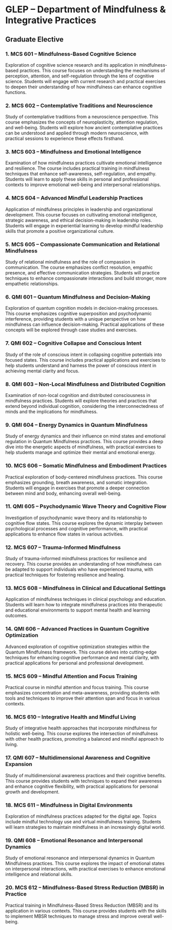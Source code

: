 # GLEP – Department of Mindfulness & Integrative Practices

## Graduate Elective

### 1. MCS 601 – Mindfulness-Based Cognitive Science

Exploration of cognitive science research and its application in mindfulness-based practices. This course focuses on understanding the mechanisms of perception, attention, and self-regulation through the lens of cognitive science. Students will engage with current research and practical exercises to deepen their understanding of how mindfulness can enhance cognitive functions.

### 2. MCS 602 – Contemplative Traditions and Neuroscience

Study of contemplative traditions from a neuroscience perspective. This course emphasizes the concepts of neuroplasticity, attention regulation, and well-being. Students will explore how ancient contemplative practices can be understood and applied through modern neuroscience, with practical sessions to experience these effects firsthand.

### 3. MCS 603 – Mindfulness and Emotional Intelligence

Examination of how mindfulness practices cultivate emotional intelligence and resilience. The course includes practical training in mindfulness techniques that enhance self-awareness, self-regulation, and empathy. Students will learn to apply these skills in personal and professional contexts to improve emotional well-being and interpersonal relationships.

### 4. MCS 604 – Advanced Mindful Leadership Practices

Application of mindfulness principles in leadership and organizational development. This course focuses on cultivating emotional intelligence, strategic awareness, and ethical decision-making in leadership roles. Students will engage in experiential learning to develop mindful leadership skills that promote a positive organizational culture.

### 5. MCS 605 – Compassionate Communication and Relational Mindfulness

Study of relational mindfulness and the role of compassion in communication. The course emphasizes conflict resolution, empathic presence, and effective communication strategies. Students will practice techniques to enhance compassionate interactions and build stronger, more empathetic relationships.

### 6. QMI 601 – Quantum Mindfulness and Decision-Making

Exploration of quantum cognition models in decision-making processes. This course emphasizes cognitive superposition and psychodynamic interference, providing students with a unique perspective on how mindfulness can influence decision-making. Practical applications of these concepts will be explored through case studies and exercises.

### 7. QMI 602 – Cognitive Collapse and Conscious Intent

Study of the role of conscious intent in collapsing cognitive potentials into focused states. This course includes practical applications and exercises to help students understand and harness the power of conscious intent in achieving mental clarity and focus.

### 8. QMI 603 – Non-Local Mindfulness and Distributed Cognition

Examination of non-local cognition and distributed consciousness in mindfulness practices. Students will explore theories and practices that extend beyond individual cognition, considering the interconnectedness of minds and the implications for mindfulness.

### 9. QMI 604 – Energy Dynamics in Quantum Mindfulness

Study of energy dynamics and their influence on mind states and emotional regulation in Quantum Mindfulness practices. This course provides a deep dive into the energetic aspects of mindfulness, with practical exercises to help students manage and optimize their mental and emotional energy.

### 10. MCS 606 – Somatic Mindfulness and Embodiment Practices

Practical exploration of body-centered mindfulness practices. This course emphasizes grounding, breath awareness, and somatic integration. Students will engage in exercises that promote a deeper connection between mind and body, enhancing overall well-being.

### 11. QMI 605 – Psychodynamic Wave Theory and Cognitive Flow

Investigation of psychodynamic wave theory and its relationship to cognitive flow states. This course explores the dynamic interplay between psychological processes and cognitive performance, with practical applications to enhance flow states in various activities.

### 12. MCS 607 – Trauma-Informed Mindfulness

Study of trauma-informed mindfulness practices for resilience and recovery. This course provides an understanding of how mindfulness can be adapted to support individuals who have experienced trauma, with practical techniques for fostering resilience and healing.

### 13. MCS 608 – Mindfulness in Clinical and Educational Settings

Application of mindfulness techniques in clinical psychology and education. Students will learn how to integrate mindfulness practices into therapeutic and educational environments to support mental health and learning outcomes.

### 14. QMI 606 – Advanced Practices in Quantum Cognitive Optimization

Advanced exploration of cognitive optimization strategies within the Quantum Mindfulness framework. This course delves into cutting-edge techniques for enhancing cognitive performance and mental clarity, with practical applications for personal and professional development.

### 15. MCS 609 – Mindful Attention and Focus Training

Practical course in mindful attention and focus training. This course emphasizes concentration and meta-awareness, providing students with tools and techniques to improve their attention span and focus in various contexts.

### 16. MCS 610 – Integrative Health and Mindful Living

Study of integrative health approaches that incorporate mindfulness for holistic well-being. This course explores the intersection of mindfulness with other health practices, promoting a balanced and mindful approach to living.

### 17. QMI 607 – Multidimensional Awareness and Cognitive Expansion

Study of multidimensional awareness practices and their cognitive benefits. This course provides students with techniques to expand their awareness and enhance cognitive flexibility, with practical applications for personal growth and development.

### 18. MCS 611 – Mindfulness in Digital Environments

Exploration of mindfulness practices adapted for the digital age. Topics include mindful technology use and virtual mindfulness training. Students will learn strategies to maintain mindfulness in an increasingly digital world.

### 19. QMI 608 – Emotional Resonance and Interpersonal Dynamics

Study of emotional resonance and interpersonal dynamics in Quantum Mindfulness practices. This course explores the impact of emotional states on interpersonal interactions, with practical exercises to enhance emotional intelligence and relational skills.

### 20. MCS 612 – Mindfulness-Based Stress Reduction (MBSR) in Practice

Practical training in Mindfulness-Based Stress Reduction (MBSR) and its application in various contexts. This course provides students with the skills to implement MBSR techniques to manage stress and improve overall well-being.
